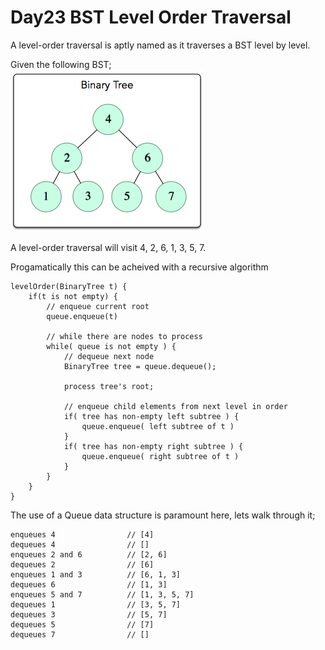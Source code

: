 # Day23 BST Level Order Traversal

A level-order traversal is aptly named as it traverses a BST level by level.

Given the following BST;  
![image01.png](1460000919-b3d7973e9e-BinaryTree.png)

A level-order traversal will visit 4, 2, 6, 1, 3, 5, 7.

Progamatically this can be acheived with a recursive algorithm

```
levelOrder(BinaryTree t) {
    if(t is not empty) {
        // enqueue current root
        queue.enqueue(t)
        
        // while there are nodes to process
        while( queue is not empty ) {
            // dequeue next node
            BinaryTree tree = queue.dequeue();
            
            process tree's root;
            
            // enqueue child elements from next level in order
            if( tree has non-empty left subtree ) {
                queue.enqueue( left subtree of t )
            }
            if( tree has non-empty right subtree ) {
                queue.enqueue( right subtree of t )
            }
        }
    } 
}
```

The use of a Queue data structure is paramount here, lets walk through it;

```
enqueues 4                // [4]
dequeues 4                // []
enqueues 2 and 6          // [2, 6]
dequeues 2                // [6]
enqueues 1 and 3          // [6, 1, 3]
dequeues 6                // [1, 3]
enqueues 5 and 7          // [1, 3, 5, 7]
dequeues 1                // [3, 5, 7]
dequeues 3                // [5, 7]
dequeues 5                // [7]
dequeues 7                // []
```